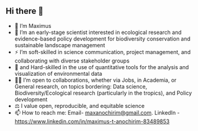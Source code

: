 ## Hi there 👋
- 👋 I’m Maximus
- 👀 I’m an early-stage scientist interested in ecological research and evidence-based policy development for biodiversity conservation and sustainable landscape management
- ⚡ I’m soft-skilled in science communication, project management, and collaborating with diverse stakeholder groups
- 🌱 and Hard-skilled in the use of quantitative tools for the analysis and visualization of environmental data
- 🤝🏻 I’m open to collaborations, whether via Jobs, in Academia, or General research, on topics bordering: Data science, Biodiversity/Ecological research (particularly in the tropics), and Policy development
- ⚖️ I value open, reproducible, and equitable science
- 📫 How to reach me: Email- maxanochirim@gmail.com. LinkedIn - https://www.linkedin.com/in/maximus-t-anochirim-83489853

<!--
**maxanochirim/maxanochirim** is a ✨ _special_ ✨ repository because its `README.md` (this file) appears on your GitHub profile.
